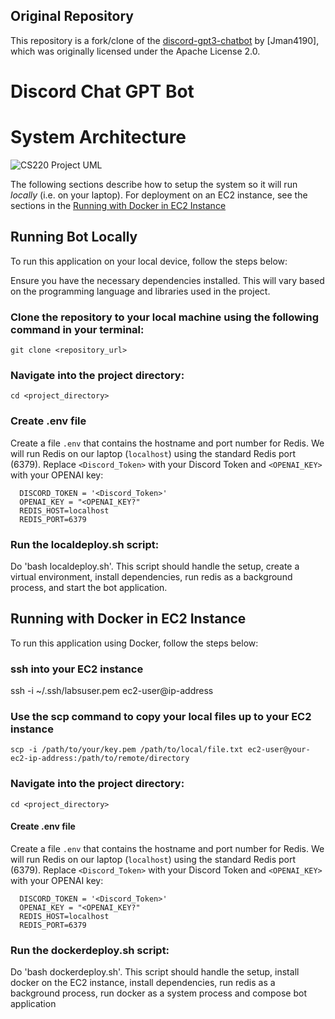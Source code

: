 ## Original Repository
This repository is a fork/clone of the [discord-gpt3-chatbot](https://github.com/Jman4190/discord-gpt3-chatbot) by [Jman4190], which was originally licensed under the Apache License 2.0.

# Discord Chat GPT Bot

# System Architecture
![CS220 Project UML](https://github.com/cs220s24/Yang_Gray_Peralta_DiscordBot/assets/143422058/9eecad69-247e-4b8a-ac47-7f7f4797f211)


The following sections describe how to setup the system so it will
run *locally* (i.e. on your laptop).  For deployment on an EC2 
instance, see the sections in the [Running with Docker in EC2 Instance](#running-with-docker-in-ec2-instance)

## Running Bot Locally

To run this application on your local device, follow the steps below:

Ensure you have the necessary dependencies installed. This will vary based on the programming language and libraries used in the project.

### Clone the repository to your local machine using the following command in your terminal:

```
git clone <repository_url>
```

>
### Navigate into the project directory:
>
 ```
cd <project_directory>
  ```

### Create .env file

Create a file `.env` that contains the hostname and port number for Redis.  We will run Redis on our laptop (`localhost`) using the standard Redis port (6379).  Replace `<Discord_Token>` with your Discord Token and `<OPENAI_KEY>` with your OPENAI key:

  ```
    DISCORD_TOKEN = '<Discord_Token>'
    OPENAI_KEY = "<OPENAI_KEY?"
    REDIS_HOST=localhost
    REDIS_PORT=6379
  ```

### Run the localdeploy.sh script:

Do 'bash localdeploy.sh'. This script should handle the setup, create a virtual environment, install dependencies, run redis as a background process, and start the bot application.


## Running with Docker in EC2 Instance

To run this application using Docker, follow the steps below:

### ssh into your EC2 instance

ssh -i ~/.ssh/labsuser.pem ec2-user@ip-address

### Use the scp command to copy your local files up to your EC2 instance

```
scp -i /path/to/your/key.pem /path/to/local/file.txt ec2-user@your-ec2-ip-address:/path/to/remote/directory
```

### Navigate into the project directory:
>
 ```
cd <project_directory>
  ```

#### Create .env file

Create a file `.env` that contains the hostname and port number for Redis.  We will run Redis on our laptop (`localhost`) using the standard Redis port (6379).  Replace `<Discord_Token>` with your Discord Token and `<OPENAI_KEY>` with your OPENAI key:

  ```
    DISCORD_TOKEN = '<Discord_Token>'
    OPENAI_KEY = "<OPENAI_KEY?"
    REDIS_HOST=localhost
    REDIS_PORT=6379
  ```

### Run the dockerdeploy.sh script:

Do 'bash dockerdeploy.sh'. This script should handle the setup, install docker on the EC2 instance, install dependencies, run redis as a background process, run docker as a system process and compose bot application
